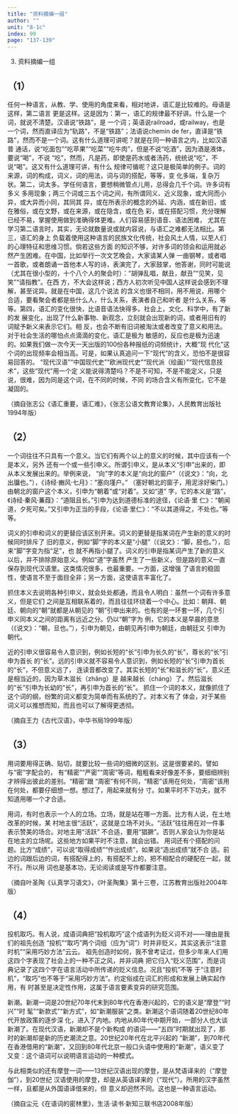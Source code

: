 ```yaml
---
title: "资料摘编一组"
author: ""
unit: "8-1c"
index: 99
page: "137-139"
---
```


3. 资料摘编一组

## （1）

任何一种语言，从教、学、使用的角度来看，相对地讲，语汇是比较难的。母语是这样，第二语言
更是这样。这是因为：第一，语汇的规律最不好讲。什么是一个词，就说不清楚。汉语说“铁路”，是
一个词；英语说railroad，或railway，也是一个词，然而直译应为“轨路”，不是“铁路”；法语说chemin
de fer，直译是“铁路”，然而不是一个词。这有什么道理可讲呢？就是在同一种语言之内，比如汉语普
通话，说“吃面包”“吃苹果”“吃菜”“吃牛肉”，但是不说“吃酒”，因为酒是液体，要说“喝”，不说
“吃”，然而，凡是药，即使是药水或者汤药，统统说“吃”，不说“喝”。这又有什么道理可讲，有什么
规律可循呢？这只是极简单的例子。词的来源，词的构成，词义，词的用法，词与词的搭配，等等，变
化多端，复杂万状。第二，词太多。学任何语言，要想稍微管点儿用，总得会几千个词。许多词有多义
多用现象；两三个词或三五个词之间，有所谓同义、近义现象，或大同而小异，或大异而小同，其同其
异，或在所表示的概念的外延、内涵，或在新旧，或在雅俗，或在文野，或在来源，或在隐含，或在色
彩，或在搭配习惯，充分理解已经不易，掌握使用做到准确得体更难。人们容易感到语音、语法困难，
尤其在学习第二语言时，其实，无论就数量说或就内容说，与语汇之难都无法相比。第三，语汇的身上
负载着使用这种语言的民族文化传统，社会风土人情，以至人们的心理特征和思维习惯。倘若这些方面
的知识不够，对许多词的领会和运用就必然产生困难。在中国，比如举行一次文艺晚会，大家请某人弹
一曲钢琴，或者唱一首歌，或者朗诵一首他本人写的诗，表演完了，大家鼓掌，他答谢，同时可能说
（尤其在很小型的，十个八个人的聚会时）：“胡弹乱唱，献丑，献丑”“见笑，见笑”“请指教”。在西
方，不大会这样说；西方人初次听见中国人这样说会感到不理解，甚至诧异。就是在中国，这几个说法
的含义也很不相同，用不用说，用哪个合适，要看聚会者都是些什么人，什么关系，表演者自己和听者
是什么关系，等等。第四，语汇的变化很快，比语音语法快得多。社会上，文化、科学中，有了新的发
展变化，出现了什么新事物、新观念，立刻就会出现新的词，或者用旧有的词赋予新义来表示它们。相
反，也会不断有旧词被淘汰或者改变了意义和用法。对于社会生活的哪怕点点滴滴的变化，语汇是极为
敏感的，反应也是极为迅速的。如果我们做一次今天一天出版的100份各种报纸的词频统计，大概“现
代化”这个词的出现频率会相当高。可是，如果认真追问一下“现代”的含义，恐怕不是很容易回答的。
“现代汉语”“中国现代史”“欧洲现代史”“现代派（绘画）”“现代信息技术”，这些“现代”用一个定
义能说得清楚吗？不是不可知，不是不能定义，只是说，很难，因为同是这个词，在不同的时候，不同
的场合含义有所变化，它不是凝固的。

<div class="article-signature">（摘自张志公《语汇重要，语汇难》，《张志公语文教育论集》，人民教育出版社1994年版）</div>

## （2）

一个词往往不只具有一个意义。当它们有两个以上的意义的时候，其中应该有一个是本义，另外
还有一个或一些引申义。所谓引申义，是从本义“引申”出来的，即从本义发展出来的。举例来说，
“向”字的本义是“向北的窗户”（《说文》：“向，北出牖也。”），《诗经·豳风·七月》：“塞向墐户。”
（塞好朝北的窗子，用泥涂好柴门。）由朝北的窗户这个本义，引申为“朝着”或“对着”。又如“道”
字，它的本义是“路”，《诗经·秦风·蒹葭》：“道阻且长。”引申为达到道德标准的途径，《论语·里
仁》：“朝闻道，夕死可矣。”又引申为正当的手段，《论语·里仁》：“不以其道得之，不处也。”等等。

词义的引申和词义的更替应该区别开来。词义的更替是指某词在产生新的意义的时候同时排斥了
旧的意义，例如“脚”字的本义是“小腿”（《说文》：“脚，胫也。”），后来“脚”字变为指“足”，也
就不再指小腿了。词义的引申是指某词产生了新的意义以后，并不排除原始意义。例如“道”字虽然
产生了一些新义，但是路的意义一直保存到现代汉语里。这类情况很多，也最重要。一方面，这增强
了语言的稳固性，使语言不至于面目全非；另一方面，这使语言丰富化了。

抓住本义去说明各种引申义，就会处处都通，而且令人明白：虽然一个词有许多意义，但是它们
之间是互相联系着的，而且往往环绕着一个中心。比如：朝拜、朝廷、朝向的“朝”就都是从朝见的
“朝”引申出来的。也有的是一环套一环，几个引申义同本义之间的距离有远近之分。仍以“朝”字为
例，它的本义是早晨的意思（《说文》：“朝，旦也。”），引申为朝见，由朝见再引申为朝廷，由朝廷又
引申为朝代。

近的引申义很容易令人意识到，例如长短的“长”引申为长久的“长”，尊长的“长”引申为首长
的“长”。远的引申义就不容易令人意识到，例如长短的“长”引申为首长的“长”，不但意义远了，
连读音都改变了。其实长短的“长”和滋长的“长”，意义还是相当近的，因为草木滋长（zhǎng）是
越来越长（cháng）了。然后滋长的“长”引申为长幼的“长”，再引申为首长的“长”。
抓住一个词的本义，就像抓住了这个词的纲，纷繁的词义都变为简单而有系统的了。对本义有了
体会，对于某些词义可以推想而知，而且也可以了解得更透彻。

<div class="article-signature">（摘自王力《古代汉语》，中华书局1999年版）</div>

## （3）

用词要用得正确、贴切，就要比较一些词的细微的区别。这是很要紧的。譬如与“密”字配合的，
有“精密”“严密”“周密”等词，粗粗看来好像差不多，要细细辨别才辨得出彼此的差别。“精密”跟
“周密”有何不同，“精密”该用在何处，“周密”该用在何处，都要仔细想一想。想过了，用起来就有分
寸。如果平时不下功夫，就不知道用哪一个才合适。

用词，有时也表示一个人的立场。立场，就是站在哪一方面。比方有人说，在土地改革的时候，某
村地主很“活跃”，这就是立场不对头。“活跃”往往用在对一件事表示赞美的场合。对地主用“活跃”
不合适，要用“猖獗”。否则人家会认为你是站在地主的立场呢。这些地方如果平时不注意，就会出错。
用词还有个搭配的问题。比方“成绩”，可以说“取得成绩”“作出成绩”，如果说“造出成绩”就不合
适。前边的词跟后边的词，有搭配得上的，有搭配不上的，把不相配合的硬配在一起，就不行。所以用
词也是基本功，无论阅读或是写作都要注意。

<div class="article-signature">（摘自叶圣陶《认真学习语文》，《叶圣陶集》第十三卷，江苏教育出版社2004年版）</div>

## （4）

投机取巧。有人说，成语词典把“投机取巧”这个成语列为贬义词不对——理由是我们的祖先创造
“投机”“取巧”两个词组（应为“词”）时并非贬义，其实这表示“注意时机”“采用巧妙方法”云云。
祖先创造时如何，我不曾考证过，但多少年来人们用这四个字表现了社会上的一种不正之风，并非词典
把它归入“贬义范围”，而是词典记录了这四个字在语言活动中所传递的贬义信息。况且“投机”不等
于“注意时机”，“取巧”也不等于“采用巧妙方法”。约定俗成在词汇的形成和发展上确实起作用，有
时甚至是决定性作用，这属于语言要素变异的研究范围。

<p></p>

新潮。新潮一词是20世纪70年代末到80年代在香港兴起的，它的语义是“摩登”“时兴”“时
髦”“新款式”“新方式”，如“新潮服装”之类。新潮这个语词随着20世纪80年代开放政策的逐步深
化，进入了内地。内地从80年代中期开始，一部分人也大谈新潮了。在现代汉语，新潮却不是个新构成
的语词——“五四”时期就出现了，那时的新潮却是新的历史潮流之意。20世纪20年代在北平兴起的
“新潮”，到70年代在香港借用的“新潮”，又回到80年代北京一般口头语中使用的“新潮”，语义变了
又变：这个语词可以说明语言运动的一种模式。

与此相类似的还有摩登一词——13世纪汉语出现的摩登，是从梵语译来的（“摩登伽”），到20世纪
汉语使用的摩登，却是从英语译来的（“现代”）。所用的汉字虽然一样，且都是从外国语译借来的，但
意义却迥然不同。这也是一种语言运动。

<div class="article-signature">（摘自尘元《在语词的密林里》，生活·读书·新知三联书店2008年版）</div>
